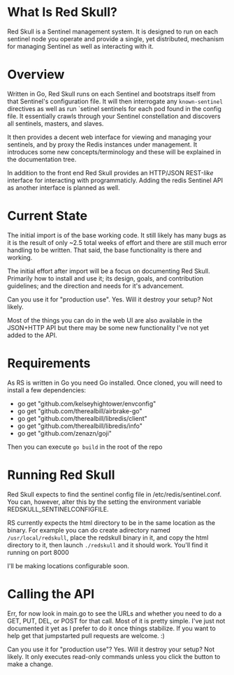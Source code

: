 # What Is Red Skull?

Red Skull is a Sentinel management system. It is designed to run on each sentinel node 
you operate and provide a single, yet distributed, mechanism for managing Sentinel as 
well as interacting with it.

# Overview

Written in Go, Red Skull runs on each Sentinel and bootstraps itself from that
Sentinel's configuration file. It will then interrogate any `known-sentinel`
directives as well as run `setinel sentinels <name> for each pod found in the
config file.  It essentially crawls through your Sentinel constellation and
discovers all sentinels, masters, and slaves.

It then provides a decent web interface for viewing and managing your
sentinels, and by proxy the Redis instances under management. It introduces
some new concepts/terminology and these will be explained in the documentation
tree.

In addition to the front end Red Skull provides an HTTP/JSON REST-*like*
interface for interacting with programmaticly. Adding the redis Sentinel API as
another interface is planned as well.


# Current State

The initial import is of the base working code. It still likely has many bugs
as it is the result of only ~2.5 total weeks of effort and there are still much
error handling to be written.  That said, the base functionality is there and
working.

The initial effort after import will be a focus on documenting Red Skull.
Primarily how to install and use it; its design, goals, and contribution
guidelines; and the direction and needs for it's advancement.

Can you use it for "production use". Yes. Will it destroy your setup? Not
likely. 

Most of the things you can do in the web UI are also available in the JSON+HTTP
API but there may be some new functionality I've not yet added to the API.


# Requirements

As RS is written in Go you need Go installed. Once cloned, you will need to
install a few dependencies:

* go get "github.com/kelseyhightower/envconfig"
* go get "github.com/therealbill/airbrake-go"
* go get "github.com/therealbill/libredis/client"
* go get "github.com/therealbill/libredis/info"
* go get "github.com/zenazn/goji"

Then you can execute `go build` in the root of the repo


# Running Red Skull

Red Skull expects to find the sentinel config file in /etc/redis/sentinel.conf.
You can, however, alter this by the setting the environment variable
REDSKULL_SENTINELCONFIGFILE.

RS currently expects the html directory to be in the same location as the
binary. For example you can do create  adirectory named `/usr/local/redskull`,
place the redskull binary in it, and copy the html directory to it, then launch
`./redskull` and it should work. You'll find it running on port 8000

I'll be making locations configurable soon.


# Calling the API

Err, for now look in main.go to see the URLs and whether you need to do a GET,
PUT, DEL, or POST for that call. Most of it is pretty simple. I've just not
documented it yet as I prefer to do it once things stabilize. If you want to
help get that jumpstarted pull requests are welcome. :)


Can you use it for "production use"? Yes. Will it destroy your setup? Not likely. It only executes read-only commands unless you click the button to make a change.
